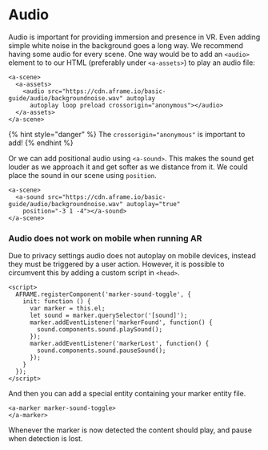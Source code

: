 # Audio

Audio is important for providing immersion and presence in VR. Even adding simple white noise in the background goes a long way. We recommend having some audio for every scene. One way would be to add an `<audio>` element to to our HTML \(preferably under `<a-assets>`\) to play an audio file:

```markup
<a-scene>
  <a-assets>
    <audio src="https://cdn.aframe.io/basic-guide/audio/backgroundnoise.wav" autoplay
      autoplay loop preload crossorigin="anonymous"></audio>
  </a-assets>
</a-scene>
```

{% hint style="danger" %}
The `crossorigin="anonymous"` is  important to add!
{% endhint %}

Or we can add positional audio using `<a-sound>`. This makes the sound get louder as we approach it and get softer as we distance from it. We could place the sound in our scene using `position`.

```markup
<a-scene>
  <a-sound src="https://cdn.aframe.io/basic-guide/audio/backgroundnoise.wav" autoplay="true"
    position="-3 1 -4"></a-sound>
</a-scene>
```

### Audio does not work on mobile when running AR

Due to privacy settings audio does not autoplay on mobile devices, instead they must be triggered by a user action. However, it is possible to circumvent this by adding a custom script in `<head>`.

```markup
<script>
  AFRAME.registerComponent('marker-sound-toggle', {
    init: function () {
      var marker = this.el;
      let sound = marker.querySelector('[sound]');
      marker.addEventListener('markerFound', function() {
        sound.components.sound.playSound();
      });
      marker.addEventListener('markerLost', function() {
        sound.components.sound.pauseSound();
      });
    }
  });
</script>
```

And then you can add a special entity containing your marker entity file.

```markup
<a-marker marker-sound-toggle>
</a-marker>
```

Whenever the marker is now detected the content should play, and pause when detection is lost.

